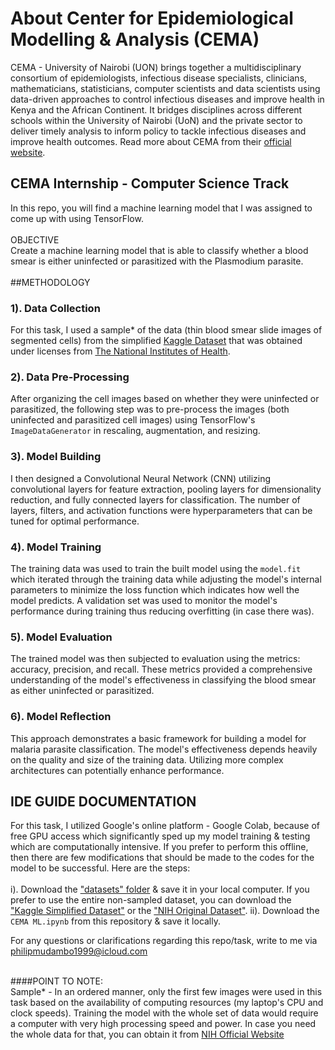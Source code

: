 # About Center for Epidemiological Modelling & Analysis (CEMA)
CEMA - University of Nairobi (UON) brings together a multidisciplinary consortium of epidemiologists, infectious disease specialists, clinicians, mathematicians, statisticians, computer scientists and data scientists using data-driven approaches to control infectious diseases and improve health in Kenya and the African Continent. It bridges disciplines across different schools within the University of Nairobi (UoN) and the private sector to deliver timely analysis to inform policy to tackle infectious diseases and improve health outcomes. Read more about CEMA from their [official website](https://cema-africa.uonbi.ac.ke/).
 
 ## CEMA Internship - Computer Science Track
 In this repo, you will find a machine learning model that I was assigned to come up with using TensorFlow.<br><br>
 OBJECTIVE<br>
 Create a machine learning model that is able to classify whether a blood smear is either uninfected or parasitized with the Plasmodium parasite.<br><br> 
 ##METHODOLOGY<br>
 ### 1). Data Collection<br>
For this task, I used a sample* of the data (thin blood smear slide images of segmented cells) from the simplified [Kaggle Dataset](https://www.kaggle.com/datasets/iarunava/cell-images-for-detecting-malaria) that was obtained under licenses from [The National Institutes of Health](https://lhncbc.nlm.nih.gov/LHC-downloads/downloads.html#malaria-datasets). <br>
### 2). Data Pre-Processing<br>
After organizing the cell images based on whether they were uninfected or parasitized, the following step was to pre-process the images (both uninfected and parasitized cell images) using TensorFlow's `ImageDataGenerator` in rescaling, augmentation, and resizing.<br>
### 3). Model Building<br>
I then designed a Convolutional Neural Network (CNN) utilizing convolutional layers for feature extraction, pooling layers for dimensionality reduction, and fully connected layers for classification. The number of layers, filters, and activation functions were hyperparameters that can be tuned for optimal performance.<br>
### 4). Model Training<br>
The training data was used to train the built model using the `model.fit` which iterated through the training data while adjusting the model's internal parameters to minimize the loss function which indicates how well the model predicts. A validation set was used to monitor the model's performance during training thus reducing overfitting (in case there was).<br>
### 5). Model Evaluation<br>
The trained model was then subjected to evaluation using the metrics: accuracy, precision, and recall. These metrics provided a comprehensive understanding of the model's effectiveness in classifying the blood smear as either uninfected or parasitized.<br>
### 6). Model Reflection<br>
This approach demonstrates a basic framework for building a model for malaria parasite classification. The model's effectiveness depends heavily on the quality and size of the training data. Utilizing more complex architectures can potentially enhance performance.

 ## IDE GUIDE DOCUMENTATION
 For this task, I utilized Google's online platform - Google Colab, because of free GPU access which significantly sped up my model training & testing which are computationally intensive. If you prefer to perform this offline, then there are few modifications that should be made to the codes for the model to be successful. Here are the steps:<br><br>
i). Download the ["datasets" folder](https://drive.google.com/drive/folders/1z_0JfgpLw0IgjNx68NjElKwohd_0LzbP?usp=drive_link) & save it in your local computer. If you prefer to use the entire non-sampled dataset, you can download the ["Kaggle Simplified Dataset"](https://www.kaggle.com/datasets/iarunava/cell-images-for-detecting-malaria) or the ["NIH Original Dataset"](https://data.lhncbc.nlm.nih.gov/public/Malaria/NIH-NLM-ThinBloodSmearsPf/index.html).
ii). Download the `CEMA ML.ipynb` from this repository & save it locally.


For any questions or clarifications regarding this repo/task, write to me via philipmudambo1999@icloud.com<br><br>

####POINT TO NOTE:<br>
Sample* - In an ordered manner, only the first few images were used in this task based on the availability of computing resources (my laptop's CPU and clock speeds). Training the model with the whole set of data would require a computer with very high processing speed and power. In case you need the whole data for that, you can obtain it from [NIH Official Website](https://lhncbc.nlm.nih.gov/LHC-research/LHC-projects/image-processing/malaria-datasheet.html)
